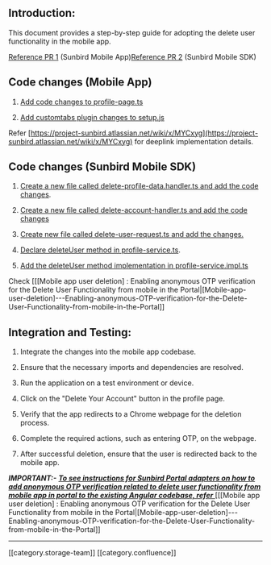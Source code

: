 
## Introduction:
This document provides a step-by-step guide for adopting the delete user functionality in the mobile app. 

[Reference PR 1](https://github.com/Sunbird-Ed/SunbirdEd-mobile-app/pull/3566) (Sunbird Mobile App)[Reference PR 2](https://github.com/Sunbird-Ed/sunbird-mobile-sdk/pull/824) (Sunbird Mobile SDK)
## Code changes (Mobile App)

1. [Add code changes to profile-page.ts](https://github.com/Sunbird-Ed/SunbirdEd-mobile-app/blob/release-7.0.0/src/app/profile/profile.page.ts)


1. [Add customtabs plugin changes to setup.js](https://github.com/Sunbird-Ed/SunbirdEd-mobile-app/blob/release-7.0.0/src/__tests__/setup.js)



Refer [https://project-sunbird.atlassian.net/wiki/x/MYCxyg](https://project-sunbird.atlassian.net/wiki/x/MYCxyg)  for deeplink implementation details.


## Code changes (Sunbird Mobile SDK)
  1. [Create a new file called delete-profile-data.handler.ts and add the code changes](https://github.com/Sunbird-Ed/sunbird-mobile-sdk/blob/release-7.0.0/src/profile/handler/delete-profile-data.handler.ts).

   2. [Create a new file called delete-account-handler.ts and add the code changes](https://github.com/Sunbird-Ed/sunbird-mobile-sdk/blob/release-7.0.0_bmgs/src/profile/handler/delete-account-handler.ts)

   3. [Create new file called delete-user-request.ts and add the changes.](https://github.com/Sunbird-Ed/sunbird-mobile-sdk/blob/release-7.0.0_bmgs/src/profile/def/delete-user-request.ts)

   4. [Declare deleteUser method in profile-service.ts](https://github.com/Sunbird-Ed/sunbird-mobile-sdk/blob/release-7.0.0_bmgs/src/profile/def/profile-service.ts).

   5. [Add the deleteUser method implementation in profile-service.impl.ts](https://github.com/Sunbird-Ed/sunbird-mobile-sdk/blob/release-7.0.0_bmgs/src/profile/impl/profile-service-impl.ts)

Check [[\[Mobile app user deletion] : Enabling anonymous OTP verification for the Delete User Functionality from mobile in the Portal|[Mobile-app-user-deletion]---Enabling-anonymous-OTP-verification-for-the-Delete-User-Functionality-from-mobile-in-the-Portal]]


## Integration and Testing:

1. Integrate the changes into the mobile app codebase.


1. Ensure that the necessary imports and dependencies are resolved.


1. Run the application on a test environment or device.


1. Click on the "Delete Your Account" button in the profile page.


1. Verify that the app redirects to a Chrome webpage for the deletion process.


1. Complete the required actions, such as entering OTP, on the webpage.


1. After successful deletion, ensure that the user is redirected back to the mobile app.





 **_IMPORTANT:-_** [ **_To see instructions for Sunbird Portal adapters on how to add anonymous OTP verification related to delete user functionality from mobile app in portal to the existing Angular codebase, refer_** ](https://project-sunbird.atlassian.net/browse/ED-4261)[[\[Mobile app user deletion] : Enabling anonymous OTP verification for the Delete User Functionality from mobile in the Portal|[Mobile-app-user-deletion]---Enabling-anonymous-OTP-verification-for-the-Delete-User-Functionality-from-mobile-in-the-Portal]][](https://project-sunbird.atlassian.net/browse/ED-4261)





*****

[[category.storage-team]] 
[[category.confluence]] 
